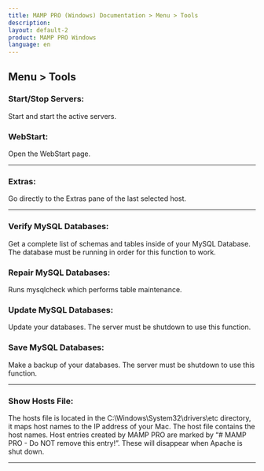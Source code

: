 ```yaml
---
title: MAMP PRO (Windows) Documentation > Menu > Tools
description: 
layout: default-2
product: MAMP PRO Windows
language: en
---
```


## Menu > Tools

### Start/Stop Servers:

Start and start the active servers.

### WebStart:

Open the WebStart page.

---

### Extras:

Go directly to the Extras pane of the last selected host.

---

### Verify MySQL Databases:
     
Get a complete list of schemas and tables inside of your MySQL Database. The database must be running in order for this function to work.

### Repair MySQL Databases:

Runs mysqlcheck which performs table maintenance.

 
### Update MySQL Databases:
     
Update your databases. The server must be shutdown to use this function.

 
### Save MySQL Databases:
     
Make a backup of your databases. The server must be shutdown to use this function.

---

### Show Hosts File:

The hosts file is located in the C:\Windows\System32\drivers\etc directory, it maps host names to the IP address of your Mac. The host file contains the host names. Host entries created by MAMP PRO are marked by “# MAMP PRO - Do NOT remove this entry!”. These will disappear when Apache is shut down.

---
